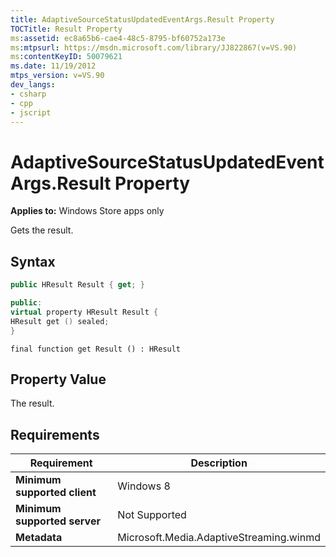 ```yaml
---
title: AdaptiveSourceStatusUpdatedEventArgs.Result Property
TOCTitle: Result Property
ms:assetid: ec8a65b6-cae4-48c5-8795-bf60752a173e
ms:mtpsurl: https://msdn.microsoft.com/library/JJ822867(v=VS.90)
ms:contentKeyID: 50079621
ms.date: 11/19/2012
mtps_version: v=VS.90
dev_langs:
- csharp
- cpp
- jscript
---
```


# AdaptiveSourceStatusUpdatedEventArgs.Result Property

**Applies to:** Windows Store apps only

Gets the result.

## Syntax

```csharp
public HResult Result { get; }
```

```cpp
public:
virtual property HResult Result {
HResult get () sealed;
}
```

```jscript
final function get Result () : HResult
```

## Property Value

The result.

## Requirements

|Requirement|Description|
|--- |--- |
|**Minimum supported client**|Windows 8|
|**Minimum supported server**|Not Supported|
|**Metadata**|Microsoft.Media.AdaptiveStreaming.winmd|
